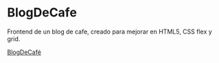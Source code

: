 # BlogDeCafe
 Frontend de un blog de cafe, creado para mejorar en HTML5, CSS flex y grid.

<a href="https://blogcafegian.netlify.app/">BlogDeCafé</a>
